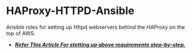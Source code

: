 # HAProxy-HTTPD-Ansible
Ansible roles for setting up Httpd webservers behind the HAProxy on the top of AWS.
- [***Refer This Article For stetting up above requirements step-by-step.***](https://arpitbisane22.medium.com/configuring-webservers-loadbalancer-on-top-of-aws-cloud-using-ansible-91a941a93c45)
